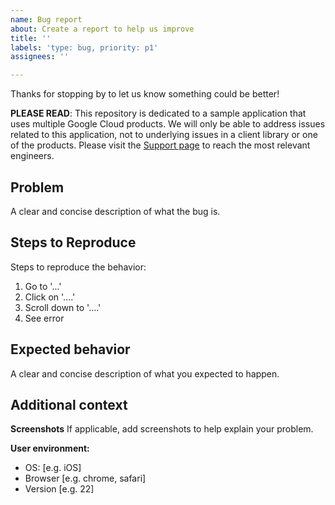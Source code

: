 ```yaml
---
name: Bug report
about: Create a report to help us improve
title: ''
labels: 'type: bug, priority: p1'
assignees: ''

---
```


Thanks for stopping by to let us know something could be better!

**PLEASE READ**: This repository is dedicated to a sample application that uses multiple Google Cloud products. We will only be able to address issues related to this application, not to underlying issues in a client library or one of the products. Please visit the [Support page](https://cloud.google.com/support) to reach the most relevant engineers.

## Problem

A clear and concise description of what the bug is.

## Steps to Reproduce

Steps to reproduce the behavior:

1. Go to '...'
2. Click on '....'
3. Scroll down to '....'
4. See error

## Expected behavior

A clear and concise description of what you expected to happen.

## Additional context

**Screenshots**
If applicable, add screenshots to help explain your problem.

**User environment:**
 - OS: [e.g. iOS]
 - Browser [e.g. chrome, safari]
 - Version [e.g. 22]
